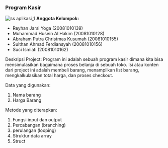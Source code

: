 ### Program Kasir
![ss aplikasi_1](https://user-images.githubusercontent.com/94363343/147431438-203a6b11-bae0-4005-9a57-065a5b773c99.jpg)
**Anggota Kelompok:**
- Reyhan Jarsi Yoga (20081010139)
- Muhammad Husein Al Hakim (20081010128)
- Abraham Putra Christmas Kusumah (20081010155)
- Sulthan Ahmad Ferdiansyah (20081010156)
- Suci Ismiati (20081010162)

Deskripsi Project:
Program ini adalah sebuah program kasir dimana kita bisa mensimulasikan bagaimana proses belanja di sebuah toko. Isi atau konten dari project ini adalah membeli barang, menampilkan list barang, mengkalkulasikan total harga, dan proses checkout.

Data yang digunakan:
1. Nama barang
2. Harga Barang

Metode yang diterapkan:
1. Fungsi input dan output
2. Percabangan (branching)
3. perulangan (looping)
4. Struktur data array
5. Struct
